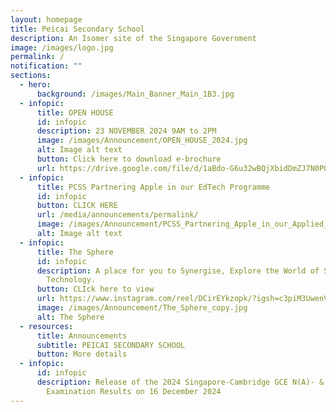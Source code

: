 ```yaml
---
layout: homepage
title: Peicai Secondary School
description: An Isomer site of the Singapore Government
image: /images/logo.jpg
permalink: /
notification: ""
sections:
  - hero:
      background: /images/Main_Banner_Main_1B3.jpg
  - infopic:
      title: OPEN HOUSE
      id: infopic
      description: 23 NOVEMBER 2024 9AM to 2PM
      image: /images/Announcement/OPEN_HOUSE_2024.jpg
      alt: Image alt text
      button: Click here to download e-brochure
      url: https://drive.google.com/file/d/1aBdo-G6u32wBQjXbidDmZJ7N0PQTQabF/view?usp=sharing
  - infopic:
      title: PCSS Partnering Apple in our EdTech Programme
      id: infopic
      button: CLICK HERE
      url: /media/announcements/permalink/
      image: /images/Announcement/PCSS_Partnering_Apple_in_our_Applied_Learning_Programme_2.jpg
      alt: Image alt text
  - infopic:
      title: The Sphere
      id: infopic
      description: A place for you to Synergise, Explore the World of Science and
        Technology.
      button: CLIck here to view
      url: https://www.instagram.com/reel/DCirEYkzopk/?igsh=c3piM3UwenVtcDE5
      image: /images/Announcement/The_Sphere_copy.jpg
      alt: The Sphere
  - resources:
      title: Announcements
      subtitle: PEICAI SECONDARY SCHOOL
      button: More details
  - infopic:
      id: infopic
      description: Release of the 2024 Singapore-Cambridge GCE N(A)- & N(T)-Level
        Examination Results on 16 December 2024
---
```

